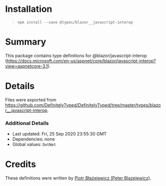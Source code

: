 # Installation
> `npm install --save @types/blazor__javascript-interop`

# Summary
This package contains type definitions for @blazor/javascript-interop (https://docs.microsoft.com/en-us/aspnet/core/blazor/javascript-interop?view=aspnetcore-3.1).

# Details
Files were exported from https://github.com/DefinitelyTyped/DefinitelyTyped/tree/master/types/blazor__javascript-interop.

### Additional Details
 * Last updated: Fri, 25 Sep 2020 23:55:30 GMT
 * Dependencies: none
 * Global values: `DotNet`

# Credits
These definitions were written by [Piotr Błażejewicz (Peter Blazejewicz)](https://github.com/peterblazejewicz).
